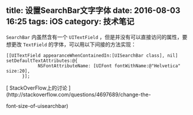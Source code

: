 title:  设置SearchBar文字字体 
date: 2016-08-03 16:25
tags: iOS
category: 技术笔记
---

` SearchBar ` 内虽然含有一个 ` UITextField ` ，但是并没有可以直接访问的属性，要想更改 ` TextField `
的字体，可以用以下间接的方法实现：

    
    
    [[UITextField appearanceWhenContainedIn:[UISearchBar class], nil] setDefaultTextAttributes:@{
                NSFontAttributeName: [UIFont fontWithName:@"Helvetica" size:20],
          }];

<!--more-->[ StackOverFlow上的讨论 ](http://stackoverflow.com/questions/4697689/change-the-
font-size-of-uisearchbar)

